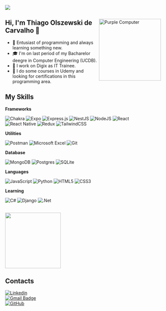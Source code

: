 ![](https://komarev.com/ghpvc/?username=olszewskioc&color=006bff&style=for-the-badge)

<img src="https://raw.githubusercontent.com/MicaelliMedeiros/micaellimedeiros/master/image/computer-illustration.png" alt="Purple Computer" min-width="200px" max-width="200px" width="200px" align="right" style="margin-top: 15px">

## Hi, I'm Thiago Olszewski de Carvalho 👋

- 🤔 Entusiast of programming and always learning something new.
- 🎓 I'm on last period of my Bacharelor deegre in Computer Engineering (UCDB).
- 💼 I work on Digix as IT Trainee.
- 🌱 I do some courses in Udemy and looking for certifications in this programming area.


## My Skills

**Frameworks**

![Chakra](https://img.shields.io/badge/chakra-%234ED1C5.svg?style=for-the-badge&logo=chakraui&logoColor=white) ![Expo](https://img.shields.io/badge/expo-1C1E24?style=for-the-badge&logo=expo&logoColor=#D04A37) ![Express.js](https://img.shields.io/badge/express.js-%23404d59.svg?style=for-the-badge&logo=express&logoColor=%2361DAFB) ![NestJS](https://img.shields.io/badge/nestjs-%23E0234E.svg?style=for-the-badge&logo=nestjs&logoColor=white) ![NodeJS](https://img.shields.io/badge/node.js-6DA55F?style=for-the-badge&logo=node.js&logoColor=white)
![React](https://img.shields.io/badge/react-%2320232a.svg?style=for-the-badge&logo=react&logoColor=%2361DAFB) ![React Native](https://img.shields.io/badge/react_native-%2320232a.svg?style=for-the-badge&logo=react&logoColor=%2361DAFB) ![Redux](https://img.shields.io/badge/redux-%23593d88.svg?style=for-the-badge&logo=redux&logoColor=white) ![TailwindCSS](https://img.shields.io/badge/tailwindcss-%2338B2AC.svg?style=for-the-badge&logo=tailwind-css&logoColor=white)



**Utilities**

![Postman](https://img.shields.io/badge/Postman-FF6C37?style=for-the-badge&logo=postman&logoColor=white) ![Microsoft Excel](https://img.shields.io/badge/Microsoft_Excel-217346?style=for-the-badge&logo=microsoft-excel&logoColor=white) 	![Git](https://img.shields.io/badge/git-%23F05033.svg?style=for-the-badge&logo=git&logoColor=white)

**Database**

![MongoDB](https://img.shields.io/badge/MongoDB-%234ea94b.svg?style=for-the-badge&logo=mongodb&logoColor=white) ![Postgres](https://img.shields.io/badge/postgres-%23316192.svg?style=for-the-badge&logo=postgresql&logoColor=white) ![SQLite](https://img.shields.io/badge/sqlite-%2307405e.svg?style=for-the-badge&logo=sqlite&logoColor=white)

**Languages**

![JavaScript](https://img.shields.io/badge/javascript-%23323330.svg?style=for-the-badge&logo=javascript&logoColor=%23F7DF1E) ![Python](https://img.shields.io/badge/python-3670A0?style=for-the-badge&logo=python&logoColor=ffdd54) ![HTML5](https://img.shields.io/badge/html5-%23E34F26.svg?style=for-the-badge&logo=html5&logoColor=white) ![CSS3](https://img.shields.io/badge/css3-%231572B6.svg?style=for-the-badge&logo=css3&logoColor=white) 

**Learning**

![C#](https://img.shields.io/badge/c%23-%23239120.svg?style=for-the-badge&logo=csharp&logoColor=white) ![Django](https://img.shields.io/badge/django-%23092E20.svg?style=for-the-badge&logo=django&logoColor=white) ![.Net](https://img.shields.io/badge/.NET-5C2D91?style=for-the-badge&logo=.net&logoColor=white)

<br/>

<a href="https://github.com/olszewskioc" title="Perfil do Thiago">
  <img height="180em" src="https://github-readme-stats.vercel.app/api?username=olszewskioc&theme=dracula&show_icons=true" />
</a>

## Contacts

[![Linkedin](https://img.shields.io/badge/-Thiago-blue?style=for-the-badge&logo=Linkedin&logoColor=white&link=https://www.linkedin.com/in/thiago-olszewski-800385213/)](https://www.linkedin.com/in/thiago-olszewski-800385213/) </br>
[![Gmail Badge](https://img.shields.io/badge/-thiago.olszewskioc@gmail.com-D14836?style=for-the-badge&logo=Gmail&logoColor=white&link=mailto:thiago.olszewskioc@gmail.com)](mailto:thiago.olszewskioc@gmail.com) </br>
[![GitHub](https://img.shields.io/github/followers/olszewskioc?label=follow&style=for-the-badge&logo=github)](https://github.com/olszewskioc) </br>
